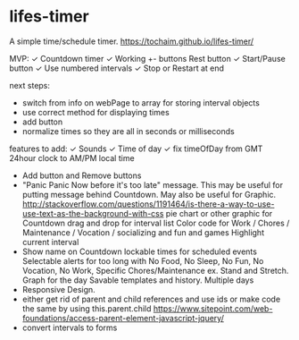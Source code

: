 # lifes-timer
A simple time/schedule timer.
https://tochaim.github.io/lifes-timer/

MVP:
✓ Countdown timer
✓ Working +- buttons
Rest button
✓ Start/Pause button
✓ Use numbered intervals
✓ Stop or Restart at end

next steps:
- switch from info on webPage to array for storing interval objects
- use correct method for displaying times
- add button
- normalize times so they are all in seconds or milliseconds

features to add:
✓ Sounds
✓ Time of day
✓ fix timeOfDay from GMT 24hour clock to AM/PM local time
- Add button and Remove buttons
- "Panic Panic Now before it's too late" message.
  This may be useful for putting message behind Countdown. May also be useful for Graphic.
  http://stackoverflow.com/questions/1191464/is-there-a-way-to-use-use-text-as-the-background-with-css
pie chart or other graphic for Countdown
drag and drop for interval list
Color code for Work / Chores / Maintenance / Vocation / socializing and fun and games
Highlight current interval
- Show name on Countdown
lockable times for scheduled events
Selectable alerts for too long with No Food, No Sleep, No Fun, No Vocation, No Work, Specific Chores/Maintenance ex. Stand and Stretch.
Graph for the day
Savable templates and history.
Multiple days
- Responsive Design.
- either get rid of parent and child references and use ids or make code the same by using this.parent.child
  https://www.sitepoint.com/web-foundations/access-parent-element-javascript-jquery/
- convert intervals to forms
